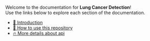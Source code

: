 Welcome to the documentation for **Lung Cancer Detection**!  
Use the links below to explore each section of the documentation.

- [📝 Introduction](https://github.com/crbsdndr/cancer_detection/blob/main/documentations/about.md)
- [🚀 How to use this repository](https://github.com/crbsdndr/cancer_detection/blob/main/documentations/use.md)
- [🔥 More details about api](https://github.com/crbsdndr/cancer_detection/blob/main/documentations/api.md)